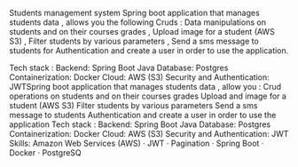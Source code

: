 Students management system
Spring boot application that manages students data , allows you the following Cruds  : Data manipulations on students and on their courses grades , Upload  image for a student (AWS S3) , Filter students by various parameters , Send a sms message to students for  Authentication and create a user in order to use the application.

Tech stack : Backend: Spring Boot Java Database: Postgres Containerization: Docker Cloud: AWS (S3) Security and Authentication: JWTSpring boot application that manages students data , allow you : Crud operations on students and on their courses grades Upload and image for a student (AWS S3) Filter students by various parameters Send a sms message to students Authentication and create a user in order to use the application Tech stack : Backend: Spring Boot Java Database: Postgres Containerization: Docker Cloud: AWS (S3) Security and Authentication: JWT Skills: Amazon Web Services (AWS) · JWT · Pagination · Spring Boot · Docker · PostgreSQ
